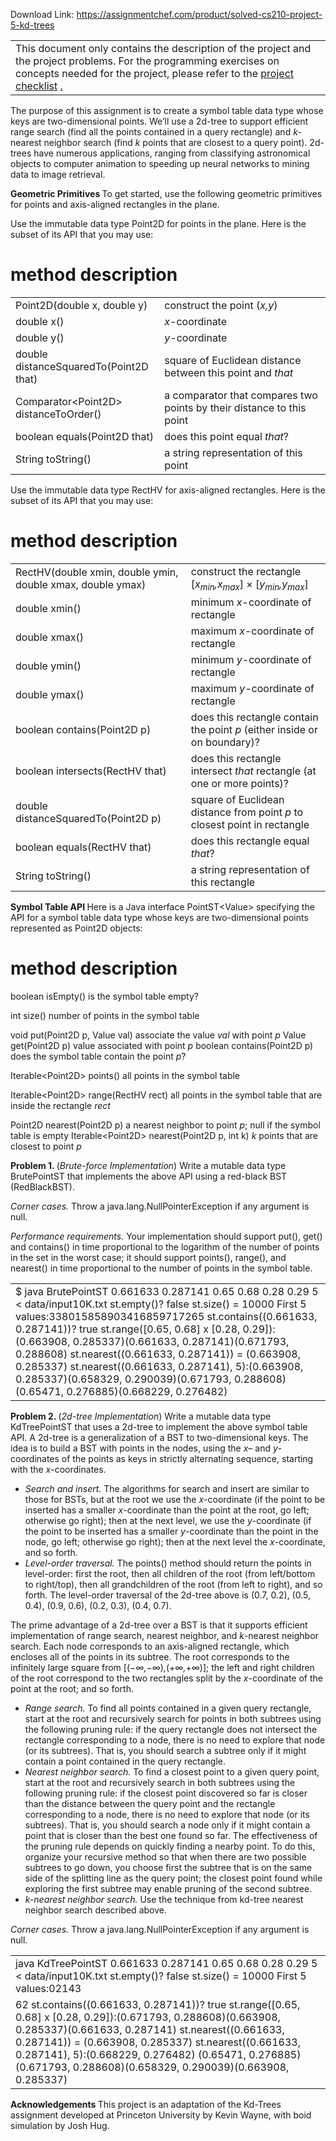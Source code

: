 Download Link: https://assignmentchef.com/product/solved-cs210-project-5-kd-trees
<br>
<table width="719">

 <tbody>

  <tr>

   <td width="719">This document only contains the description of the project and the project problems. For the programming exercises on concepts needed for the project, please refer to the <a href="https://www.swamiiyer.net/cs210/project5_checklist.pdf">project checklist</a>  <a href="https://www.swamiiyer.net/cs210/project5_checklist.pdf">.</a></td>

  </tr>

 </tbody>

</table>

The purpose of this assignment is to create a symbol table data type whose keys are two-dimensional points. We’ll use a 2d-tree to support efficient range search (find all the points contained in a query rectangle) and <em>k</em>-nearest neighbor search (find <em>k </em>points that are closest to a query point). 2d-trees have numerous applications, ranging from classifying astronomical objects to computer animation to speeding up neural networks to mining data to image retrieval.

<strong>Geometric Primitives </strong>To get started, use the following geometric primitives for points and axis-aligned rectangles in the plane.

Use the immutable data type Point2D for points in the plane. Here is the subset of its API that you may use:

<h1>method                                                                 description</h1>

<table width="720">

 <tbody>

  <tr>

   <td width="238">Point2D(double x, double y)</td>

   <td width="482">construct the point (<em>x,y</em>)</td>

  </tr>

  <tr>

   <td width="238">double x()</td>

   <td width="482"><em>x</em>-coordinate</td>

  </tr>

  <tr>

   <td width="238">double y()</td>

   <td width="482"><em>y</em>-coordinate</td>

  </tr>

  <tr>

   <td width="238">double distanceSquaredTo(Point2D that)</td>

   <td width="482">square of Euclidean distance between this point and <em>that</em></td>

  </tr>

  <tr>

   <td width="238">Comparator&lt;Point2D&gt; distanceToOrder()</td>

   <td width="482">a comparator that compares two points by their distance to this point</td>

  </tr>

  <tr>

   <td width="238">boolean equals(Point2D that)</td>

   <td width="482">does this point equal <em>that</em>?</td>

  </tr>

  <tr>

   <td width="238">String toString()</td>

   <td width="482">a string representation of this point</td>

  </tr>

 </tbody>

</table>

Use the immutable data type RectHV for axis-aligned rectangles. Here is the subset of its API that you may use:

<h1>method                                                                                                      description</h1>

<table width="720">

 <tbody>

  <tr>

   <td width="351">RectHV(double xmin, double ymin, double xmax, double ymax)</td>

   <td width="369">construct the rectangle [<em>x<sub>min</sub>,x<sub>max</sub></em>] × [<em>y<sub>min</sub>,y<sub>max</sub></em>]</td>

  </tr>

  <tr>

   <td width="351">double xmin()</td>

   <td width="369">minimum <em>x</em>-coordinate of rectangle</td>

  </tr>

  <tr>

   <td width="351">double xmax()</td>

   <td width="369">maximum <em>x</em>-coordinate of rectangle</td>

  </tr>

  <tr>

   <td width="351">double ymin()</td>

   <td width="369">minimum <em>y</em>-coordinate of rectangle</td>

  </tr>

  <tr>

   <td width="351">double ymax()</td>

   <td width="369">maximum <em>y</em>-coordinate of rectangle</td>

  </tr>

  <tr>

   <td width="351">boolean contains(Point2D p)</td>

   <td width="369">does this rectangle contain the point <em>p </em>(either inside or on boundary)?</td>

  </tr>

  <tr>

   <td width="351">boolean intersects(RectHV that)</td>

   <td width="369">does this rectangle intersect <em>that </em>rectangle (at one or more points)?</td>

  </tr>

  <tr>

   <td width="351">double distanceSquaredTo(Point2D p)</td>

   <td width="369">square of Euclidean distance from point <em>p </em>to closest point in rectangle</td>

  </tr>

  <tr>

   <td width="351">boolean equals(RectHV that)</td>

   <td width="369">does this rectangle equal <em>that</em>?</td>

  </tr>

  <tr>

   <td width="351">String toString()</td>

   <td width="369">a string representation of this rectangle</td>

  </tr>

 </tbody>

</table>

<strong>Symbol Table API </strong>Here is a Java interface PointST&lt;Value&gt; specifying the API for a symbol table data type whose keys are two-dimensional points represented as Point2D objects:

<h1>method                                                                          description</h1>

boolean isEmpty()                                                                is the symbol table empty?

int size()                                                                              number of points in the symbol table

void put(Point2D p, Value val) associate the value <em>val </em>with point <em>p </em>Value get(Point2D p) value associated with point <em>p </em>boolean contains(Point2D p) does the symbol table contain the point <em>p</em>?

Iterable&lt;Point2D&gt; points()                                                    all points in the symbol table

Iterable&lt;Point2D&gt; range(RectHV rect)                                     all points in the symbol table that are inside the rectangle <em>rect</em>

Point2D nearest(Point2D p) a nearest neighbor to point <em>p</em>; null if the symbol table is empty Iterable&lt;Point2D&gt; nearest(Point2D p, int k) <em>k </em>points that are closest to point <em>p</em>

<strong>Problem 1. </strong>(<em>Brute-force Implementation</em>) Write a mutable data type BrutePointST that implements the above API using a red-black BST (RedBlackBST).

<em>Corner cases. </em>Throw a java.lang.NullPointerException if any argument is null.

<em>Performance requirements. </em>Your implementation should support put(), get() and contains() in time proportional to the logarithm of the number of points in the set in the worst case; it should support points(), range(), and nearest() in time proportional to the number of points in the symbol table.

<table width="720">

 <tbody>

  <tr>

   <td width="720">$ java BrutePointST 0.661633 0.287141 0.65 0.68 0.28 0.29 5 &lt; data/input10K.txt st.empty()? false st.size() = 10000 First 5 values:338015858903416859717265 st.contains((0.661633, 0.287141))? true st.range([0.65, 0.68] x [0.28, 0.29]):(0.663908, 0.285337)(0.661633, 0.287141)(0.671793, 0.288608) st.nearest((0.661633, 0.287141)) = (0.663908, 0.285337) st.nearest((0.661633, 0.287141), 5):(0.663908, 0.285337)(0.658329, 0.290039)(0.671793, 0.288608) (0.65471, 0.276885)(0.668229, 0.276482)</td>

  </tr>

 </tbody>

</table>

<strong>Problem 2. </strong>(<em>2d-tree Implementation</em>) Write a mutable data type KdTreePointST that uses a 2d-tree to implement the above symbol table API. A 2d-tree is a generalization of a BST to two-dimensional keys. The idea is to build a BST with points in the nodes, using the <em>x</em>– and <em>y</em>-coordinates of the points as keys in strictly alternating sequence, starting with the <em>x</em>-coordinates.

<ul>

 <li><em>Search and insert. </em>The algorithms for search and insert are similar to those for BSTs, but at the root we use the <em>x</em>-coordinate (if the point to be inserted has a smaller <em>x</em>-coordinate than the point at the root, go left; otherwise go right); then at the next level, we use the <em>y</em>-coordinate (if the point to be inserted has a smaller <em>y</em>-coordinate than the point in the node, go left; otherwise go right); then at the next level the <em>x</em>-coordinate, and so forth.</li>

 <li><em>Level-order traversal. </em>The points() method should return the points in level-order: first the root, then all children of the root (from left/bottom to right/top), then all grandchildren of the root (from left to right), and so forth. The level-order traversal of the 2d-tree above is (0.7, 0.2), (0.5, 0.4), (0.9, 0.6), (0.2, 0.3), (0.4, 0.7).</li>

</ul>

The prime advantage of a 2d-tree over a BST is that it supports efficient implementation of range search, nearest neighbor, and <em>k</em>-nearest neighbor search. Each node corresponds to an axis-aligned rectangle, which encloses all of the points in its subtree. The root corresponds to the infinitely large square from [(−∞<em>,</em>−∞)<em>,</em>(+∞<em>,</em>+∞)]; the left and right children of the root correspond to the two rectangles split by the <em>x</em>-coordinate of the point at the root; and so forth.

<ul>

 <li><em>Range search. </em>To find all points contained in a given query rectangle, start at the root and recursively search for points in both subtrees using the following pruning rule: if the query rectangle does not intersect the rectangle corresponding to a node, there is no need to explore that node (or its subtrees). That is, you should search a subtree only if it might contain a point contained in the query rectangle.</li>

 <li><em>Nearest neighbor search. </em>To find a closest point to a given query point, start at the root and recursively search in both subtrees using the following pruning rule: if the closest point discovered so far is closer than the distance between the query point and the rectangle corresponding to a node, there is no need to explore that node (or its subtrees). That is, you should search a node only if it might contain a point that is closer than the best one found so far. The effectiveness of the pruning rule depends on quickly finding a nearby point. To do this, organize your recursive method so that when there are two possible subtrees to go down, you choose first the subtree that is on the same side of the splitting line as the query point; the closest point found while exploring the first subtree may enable pruning of the second subtree.</li>

 <li><em>k-nearest neighbor search. </em>Use the technique from kd-tree nearest neighbor search described above.</li>

</ul>

<em>Corner cases. </em>Throw a java.lang.NullPointerException if any argument is null.

<table width="720">

 <tbody>

  <tr>

   <td width="720">java KdTreePointST 0.661633 0.287141 0.65 0.68 0.28 0.29 5 &lt; data/input10K.txt st.empty()? false st.size() = 10000 First 5 values:02143</td>

  </tr>

  <tr>

   <td width="720">62 st.contains((0.661633, 0.287141))? true st.range([0.65, 0.68] x [0.28, 0.29]):(0.671793, 0.288608)(0.663908, 0.285337)(0.661633, 0.287141) st.nearest((0.661633, 0.287141)) = (0.663908, 0.285337) st.nearest((0.661633, 0.287141), 5):(0.668229, 0.276482) (0.65471, 0.276885)(0.671793, 0.288608)(0.658329, 0.290039)(0.663908, 0.285337)</td>

  </tr>

 </tbody>

</table>

<strong>Acknowledgements </strong>This project is an adaptation of the Kd-Trees assignment developed at Princeton University by Kevin Wayne, with boid simulation by Josh Hug.